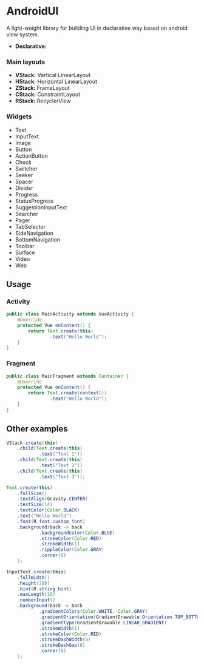 # AndroidUI
A light-weight library for building UI in declarative way based on android view system.
* **Declarative:** 

### Main layouts

* **VStack:** Vertical LinearLayout
* **HStack:** Horizontal LinearLayout
* **ZStack:** FrameLayout
* **CStack:** ConstraintLayout
* **RStack:** RecyclerView


### Widgets

* Text
* InputText
* Image
* Button
* ActionButton
* Check
* Switcher
* Seeker
* Spacer
* Divider
* Progress
* StatusProgress
* SuggestionInputText
* Searcher
* Pager
* TabSelector
* SideNavigation
* BottomNavigation
* Toolbar
* Surface
* Video
* Web

## Usage

### Activity
```java
public class MainActivity extends VueActivity {
    @Override
    protected Vue onContent() {
        return Text.create(this)
                .text("Hello World");
    }
}
```

### Fragment
```java
public class MainFragment extends Container {
    @Override
    protected Vue onContent() {
        return Text.create(context())
                .text("Hello World");
    }
}
```

## Other examples

```java
VStack.create(this)
    .child(Text.create(this)
            .text("Text 1"))
    .child(Text.create(this)
            .text("Text 2"))
    .child(Text.create(this)
            .text("Text 3"));
```

```java
Text.create(this)
    .fullSize()
    .textAlign(Gravity.CENTER)
    .textSize(14)
    .textColor(Color.BLACK)
    .text("Hello World")
    .font(R.font.custom_font)
    .background(back -> back
            .backgroundColor(Color.BLUE)
            .strokeColor(Color.RED)
            .strokeWidth(1)
            .rippleColor(Color.GRAY)
            .corner(8)
    );
```

```java
InputText.create(this)
    .fullWidth()
    .height(200)
    .hint(R.string.hint)
    .maxLength(10)
    .numberInput()
    .background(back -> back
            .gradientColors(Color.WHITE, Color.GRAY)
            .gradientOrientation(GradientDrawable.Orientation.TOP_BOTTOM)
            .gradientType(GradientDrawable.LINEAR_GRADIENT)
            .strokeWidth(1)
            .strokeColor(Color.RED)
            .strokeDashWidth(8)
            .strokeDashGap(8)
            .corner(8)
    );
```


